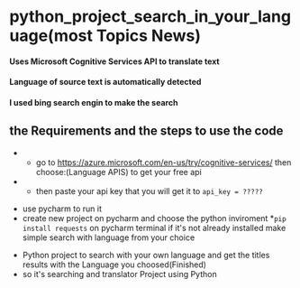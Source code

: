 # python_project_search_in_your_language(most Topics News)
#### Uses Microsoft Cognitive Services API to translate text
#### Language of source text is automatically detected
#### I used bing search engin to make the search
## the Requirements and the steps to use the code

- - go to https://azure.microsoft.com/en-us/try/cognitive-services/ then choose:(Language APIS) to get your free api
- - then paste your api key that you will get it to `api_key = ?????`
* use pycharm to run it 
* create new project on pycharm and choose the python inviroment 
*`pip install requests` on pycharm terminal if it's not already installed
make simple search with language from your choice
- Python project to search with your own language and get the titles results with the Language you choosed(Finished)
- so it's searching and translator Project using Python

